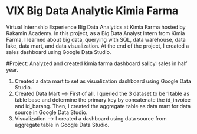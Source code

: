 # VIX Big Data Analytic Kimia Farma

Virtual Internship Experience Big Data Analytics at Kimia Farma hosted by Rakamin Academy. In this project, as a Big Data Analyst Intern from Kimia Farma, I learned about big data, querying with SQL, data warehouse, data lake, data mart, and data visualization. At the end of the project, I created a sales dashboard using Google Data Studio.

#Project: Analyzed and created kimia farma dashboard salicyl sales in half year.
1. Created a data mart to set as visualization dashboard using Google Data Studio.
2. Created Data Mart --> First of all, I queried the 3 dataset to be 1 table as table base and determine the primary key by concatenate the id_invoice and id_barang. Then, I created the aggregate table as data mart for data source in Google Data Studio.
3. Visualization --> I created a dashboard using data source from aggregate table in Google Data Studio.

